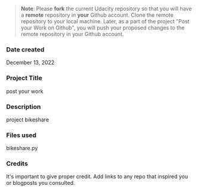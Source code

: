>**Note**: Please **fork** the current Udacity repository so that you will have a **remote** repository in **your** Github account. Clone the remote repository to your local machine. Later, as a part of the project "Post your Work on Github", you will push your proposed changes to the remote repository in your Github account.

### Date created
December 13, 2022

### Project Title
post your work 

### Description
project bikeshare

### Files used
bikeshare.py

### Credits
It's important to give proper credit. Add links to any repo that inspired you or blogposts you consulted.

